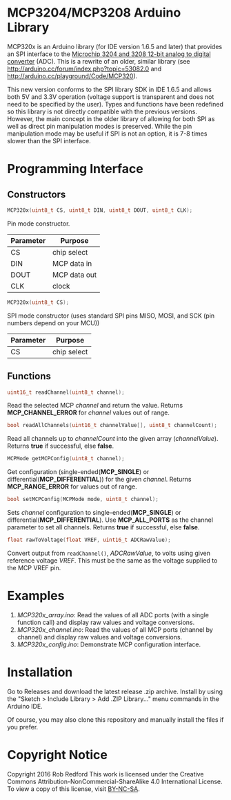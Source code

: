 # MCP3204/MCP3208 Arduino Library
MCP320x is an Arduino library (for IDE version 1.6.5 and later) that provides an SPI interface to the [Microchip 3204 and 3208 12-bit analog to digital converter] (ADC).
This is a rewrite of an older, similar library (see http://arduino.cc/forum/index.php?topic=53082.0 and http://arduino.cc/playground/Code/MCP320).

This new version conforms to the SPI library SDK in IDE 1.6.5 and allows both 5V and 3.3V operation (voltage support is transparent and does not need to be specified by the user).
Types and functions have been redefined so this library is not directly compatible with the previous versions.
However, the main concept in the older library of allowing for both SPI as well as direct pin manipulation modes is preserved.
While the pin manipulation mode may be useful if SPI is not an option, it is 7-8 times slower than the SPI interface.

# Programming Interface
## Constructors
```C++
MCP320x(uint8_t CS, uint8_t DIN, uint8_t DOUT, uint8_t CLK);
```
Pin mode constructor.

|Parameter|Purpose|
|---|---|
CS|chip select
DIN|MCP data in
DOUT|MCP data out
CLK|clock

```C++
MCP320x(uint8_t CS);
```
SPI mode constructor (uses standard SPI pins MISO, MOSI, and SCK (pin numbers depend on your MCU))

|Parameter|Purpose|
|---|---|
CS|chip select

## Functions
```C++
uint16_t readChannel(uint8_t channel);
```
Read the selected MCP _channel_ and return the value. Returns **MCP_CHANNEL_ERROR** for _channel_ values out of range.

```C++
bool readAllChannels(uint16_t channelValue[], uint8_t channelCount);
```
Read all channels up to _channelCount_ into the given array (_channelValue_). Returns **true** if successful, else **false**.

```C++
MCPMode getMCPConfig(uint8_t channel);
```
Get configuration (single-ended(**MCP_SINGLE**) or differential(**MCP_DIFFERENTIAL**)) for the given _channel_. Returns **MCP_RANGE_ERROR** for values out of range.

```C++
bool setMCPConfig(MCPMode mode, uint8_t channel);
```
Sets _channel_ configuration to single-ended(**MCP_SINGLE**) or differential(**MCP_DIFFERENTIAL**). Use **MCP_ALL_PORTS** as the channel parameter to set all channels.
Returns **true** if successful, else **false**.

```C++
float rawToVoltage(float VREF, uint16_t ADCRawValue);	
```
Convert output from `readChannel()`, _ADCRawValue_, to volts using given reference voltage _VREF_. This must be the same as the voltage supplied to the MCP VREF pin.

# Examples
1. _MCP320x_array.ino_: Read the values of all ADC ports (with a single function call) and display raw values and voltage conversions.
2. _MCP320x_channel.ino_: Read the values of all MCP ports (channel by channel) and display raw values and voltage conversions.
3. _MCP320x_config.ino_: Demonstrate MCP configuration interface.

# Installation

Go to Releases and download the latest release .zip archive.
Install by using the "Sketch > Include Library > Add .ZIP Library..." menu commands in the Arduino IDE.

Of course, you may also clone this repository and manually install the files if you prefer.

# Copyright Notice

Copyright 2016 Rob Redford
This work is licensed under the Creative Commons Attribution-NonCommercial-ShareAlike 4.0 International License.
To view a copy of this license, visit [BY-NC-SA].


[BY-NC-SA]: http://creativecommons.org/licenses/by-nc-sa/4.0
[Microchip 3204 and 3208 12-bit analog to digital converter]: http://ww1.microchip.com/downloads/en/DeviceDoc/21298c.pdf